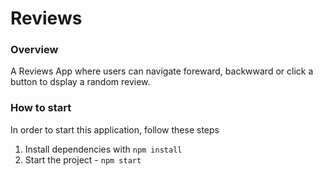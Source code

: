 # Reviews

### Overview
A Reviews App where users can navigate foreward, backwward or click a button to dsplay a random review.


### How to start

In order to start this application, follow these steps

1. Install dependencies with `npm install`
2. Start the project - `npm start`